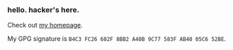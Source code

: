 ### hello. hacker's here.

Check out [my homepage](https://hack3r.moe).

My GPG signature is `B4C3 FC26 602F 8BB2 A40B 9C77 583F AB40 05C6 52BE`.
